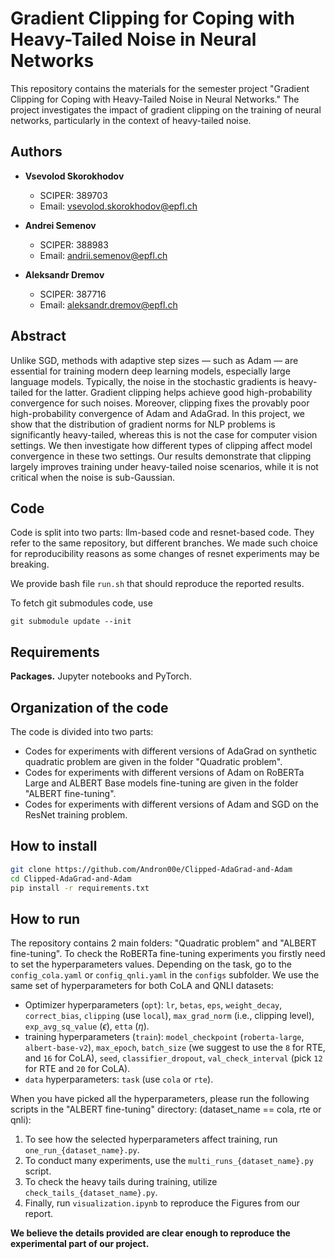 # Gradient Clipping for Coping with Heavy-Tailed Noise in Neural Networks

This repository contains the materials for the semester project "Gradient Clipping for Coping with Heavy-Tailed Noise in Neural Networks." The project investigates the impact of gradient clipping on the training of neural networks, particularly in the context of heavy-tailed noise.

## Authors

- **Vsevolod Skorokhodov**
  - SCIPER: 389703
  - Email: vsevolod.skorokhodov@epfl.ch

- **Andrei Semenov**
  - SCIPER: 388983
  - Email: andrii.semenov@epfl.ch

- **Aleksandr Dremov**
  - SCIPER: 387716
  - Email: aleksandr.dremov@epfl.ch

## Abstract

Unlike SGD, methods with adaptive step sizes — such as Adam — are essential for training modern deep learning models, especially large language models.
Typically, the noise in the stochastic gradients is heavy-tailed for the latter.
Gradient clipping helps achieve good high-probability convergence for such noises.
Moreover, clipping fixes the provably poor high-probability convergence of Adam and AdaGrad.
In this project, we show that the distribution of gradient norms for NLP problems is significantly heavy-tailed, whereas this is not the case for computer vision settings.
We then investigate how different types of clipping affect model convergence in these two settings.
Our results demonstrate that clipping largely improves training under heavy-tailed noise scenarios, while it is not critical when the noise is sub-Gaussian.

## Code

Code is split into two parts: llm-based code and resnet-based code. They refer to the same repository, but different branches. We made such choice for reproducibility reasons as some changes of resnet experiments may be breaking.

We provide bash file `run.sh` that should reproduce the reported results.

To fetch git submodules code, use

```
git submodule update --init
```

## Requirements

**Packages.** 
Jupyter notebooks and PyTorch.

## Organization of the code

The code is divided into two parts:
- Codes for experiments with different versions of AdaGrad on synthetic quadratic problem are given in the folder "Quadratic problem".
- Codes for experiments with different versions of Adam on RoBERTa Large and ALBERT Base models fine-tuning are given in the folder "ALBERT fine-tuning".
- Codes for experiments with different versions of Adam and SGD on the ResNet training problem.

## How to install

```bash
git clone https://github.com/Andron00e/Clipped-AdaGrad-and-Adam
cd Clipped-AdaGrad-and-Adam
pip install -r requirements.txt
```

## How to run

The repository contains 2 main folders: "Quadratic problem" and "ALBERT fine-tuning". 
To check the RoBERTa fine-tuning experiments you firstly need to set the hyperparameters values. Depending on the task, go to the ```config_cola.yaml``` or ```config_qnli.yaml``` in the ```configs``` subfolder.
We use the same set of hyperparameters for both CoLA and QNLI datasets: 
- Optimizer hyperparameters (```opt```): ```lr```, ```betas```, ```eps```, ```weight_decay```, ```correct_bias```, ```clipping``` (use ```local```), ```max_grad_norm``` (i.e., clipping level), ```exp_avg_sq_value``` ($\epsilon$), ```etta``` ($\eta$).
- training hyperparameters (```train```): ```model_checkpoint``` (```roberta-large```, ```albert-base-v2```), ```max_epoch```, ```batch_size``` (we suggest to use the ```8``` for RTE, and ```16``` for CoLA), ```seed```, ```classifier_dropout```, ```val_check_interval``` (pick ```12``` for RTE and ```20``` for CoLA).
- ```data``` hyperparameters: ```task``` (use ```cola``` or ```rte```).

When you have picked all the hyperparameters, please run the following scripts in the "ALBERT fine-tuning" directory: (dataset_name == cola, rte or qnli):
1. To see how the selected hyperparameters affect training, run ```one_run_{dataset_name}.py```.
2. To conduct many experiments, use the ```multi_runs_{dataset_name}.py``` script.
3. To check the heavy tails during training, utilize ```check_tails_{dataset_name}.py```.
4. Finally, run ```visualization.ipynb``` to reproduce the Figures from our report.

**We believe the details provided are clear enough to reproduce the experimental part of our project.**